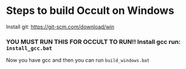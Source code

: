# Steps to build Occult on Windows
Install git: <https://git-scm.com/download/win><br>
### YOU MUST RUN THIS FOR OCCULT TO RUN!! Install gcc run: `install_gcc.bat` <br> 
Now you have gcc and then you can run `build_windows.bat`<br>
